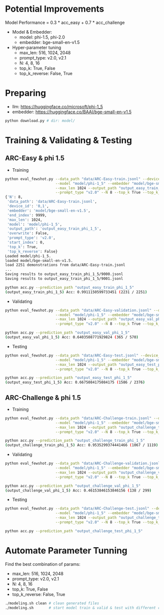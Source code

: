 # Potential Improvements

Model Performance = 0.3 * acc_easy + 0.7 * acc_challenge

- Model & Embedder:
  - model: phi-1.5, phi-2.0
  - embedder: bge-small-en-v1.5
- Hyper-parameter tuning
  - max_len: 516, 1024, 2048
  - prompt_type: v2.0, v2.1
  - N: 4, 8, 16
  - top_k: True, False
  - top_k_reverse: False, True

# Preparing

- llm: https://huggingface.co/microsoft/phi-1_5
- embedder: https://huggingface.co/BAAI/bge-small-en-v1.5

```bash
python download.py # dir: model/
```

# Training & Validating & Testing

## ARC-Easy & phi 1.5

- Training

```bash
python eval_fewshot.py --data_path "data/ARC-Easy-train.jsonl" --device_id "0,1" \
                       --model "model/phi-1_5" --embedder "model/bge-small-en-v1.5" --start_index 0 --end_index 9999 \
                       --max_len 1024 --output_path "output_easy_train_phi_1_5" --overwrite False \
                       --prompt_type "v2.0" --N 8 --top_k True --top_k_reverse False | tee log/output_easy_train_phi_1_5.log
{'N': 8,
 'data_path': 'data/ARC-Easy-train.jsonl',
 'device_id': '0,1',
 'embedder': 'model/bge-small-en-v1.5',
 'end_index': 9999,
 'max_len': 1024,
 'model': 'model/phi-1_5',
 'output_path': 'output_easy_train_phi_1_5',
 'overwrite': False,
 'prompt_type': 'v2.0',
 'start_index': 0,
 'top_k': True,
 'top_k_reverse': False}
Loaded model/phi-1_5.
loaded model/bge-small-en-v1.5.
load 2251 demonstrations from data/ARC-Easy-train.jsonl
...
Saving results to output_easy_train_phi_1_5/9000.jsonl
Saving results to output_easy_train_phi_1_5/9001.jsonl

python acc.py --prediction_path "output_easy_train_phi_1_5"
(output_easy_train_phi_1_5) Acc: 0.9911150599733451 (2231 / 2251)
```

- Validating

```bash
python eval_fewshot.py --data_path "data/ARC-Easy-validation.jsonl" --device_id "0,1" \
                       --model "model/phi-1_5" --embedder "model/bge-small-en-v1.5" --start_index 0 --end_index 9999 \
                       --max_len 1024 --output_path "output_easy_val_phi_1_5" --overwrite False \
                       --prompt_type "v2.0" --N 8 --top_k True --top_k_reverse False | tee log/output_easy_val_phi_1_5.log

python acc.py --prediction_path "output_easy_val_phi_1_5"
(output_easy_val_phi_1_5) Acc: 0.6403508771929824 (365 / 570)
```

- Testing

```bash
python eval_fewshot.py --data_path "data/ARC-Easy-test.jsonl" --device_id "0,1" \
                       --model "model/phi-1_5" --embedder "model/bge-small-en-v1.5" --start_index 0 --end_index 9999 \
                       --max_len 1024 --output_path "output_easy_test_phi_1_5" --overwrite False \
                       --prompt_type "v2.0" --N 8 --top_k True --top_k_reverse False | tee log/output_easy_test_phi_1_5.log

python acc.py --prediction_path "output_easy_test_phi_1_5"
(output_easy_test_phi_1_5) Acc: 0.6675084175084175 (1586 / 2376)
```

## ARC-Challenge & phi 1.5

- Training

```bash
python eval_fewshot.py --data_path "data/ARC-Challenge-train.jsonl" --device_id "0,1" \
                       --model "model/phi-1_5" --embedder "model/bge-small-en-v1.5" --start_index 0 --end_index 9999 \
                       --max_len 1024 --output_path "output_challenge_train_phi_1_5" --overwrite False \
                       --prompt_type "v2.0" --N 8 --top_k True --top_k_reverse False | tee log/output_challenge_train_phi_1_5.log

python acc.py --prediction_path "output_challenge_train_phi_1_5"
(output_challenge_train_phi_1_5) Acc: 0.9535299374441466 (1067 / 1119)
```

- Validating

```bash
python eval_fewshot.py --data_path "data/ARC-Challenge-validation.jsonl" --device_id "0,1" \
                       --model "model/phi-1_5" --embedder "model/bge-small-en-v1.5" --start_index 0 --end_index 9999 \
                       --max_len 1024 --output_path "output_challenge_val_phi_1_5" --overwrite False \
                       --prompt_type "v2.0" --N 8 --top_k True --top_k_reverse False | tee log/output_challenge_val_phi_1_5.log

python acc.py --prediction_path "output_challenge_val_phi_1_5"
(output_challenge_val_phi_1_5) Acc: 0.46153846153846156 (138 / 299)
```

- Testing

```bash
python eval_fewshot.py --data_path "data/ARC-Challenge-test.jsonl" --device_id "0,1" \
                       --model "model/phi-1_5" --embedder "model/bge-small-en-v1.5" --start_index 0 --end_index 9999 \
                       --max_len 1024 --output_path "output_challenge_test_phi_1_5" --overwrite False \
                       --prompt_type "v2.0" --N 8 --top_k True --top_k_reverse False | tee log/output_challenge_test_phi_1_5.log

python acc.py --prediction_path "output_challenge_test_phi_1_5"
```

# Automate Parameter Tunning

Find the best combination of params:

- max_len: 516, 1024, 2048
- prompt_type: v2.0, v2.1
- N: 4, 8, 16
- top_k: True, False
- top_k_reverse: False, True

```bash
./modeling.sh clean # clean generated files
./modeling.sh       # start model train & valid & test with different combinations of params
```
